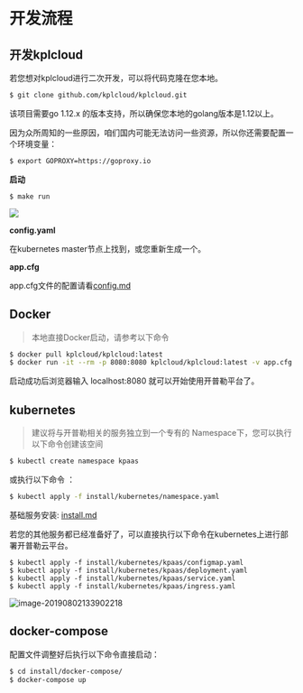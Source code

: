 # 开发流程

## 开发kplcloud

若您想对kplcloud进行二次开发，可以将代码克隆在您本地。

```bash
$ git clone github.com/kplcloud/kplcloud.git
```

该项目需要go 1.12.x 的版本支持，所以确保您本地的golang版本是1.12以上。

因为众所周知的一些原因，咱们国内可能无法访问一些资源，所以你还需要配置一个环境变量：

```bash
$ export GOPROXY=https://goproxy.io
```

**启动**

```text
$ make run
```

![](http://source.qiniu.cnd.nsini.com/images/2019/08/9f/96/8c/20190802-59d5b707bb9bc63d80b20bc09609f05d.jpeg?imageView2/2/w/1280/interlace/0/q/70)

**config.yaml**

在kubernetes master节点上找到，或您重新生成一个。

**app.cfg**

app.cfg文件的配置请看[config.md](../start/config.md)

## Docker

> 本地直接Docker启动，请参考以下命令

```bash
$ docker pull kplcloud/kplcloud:latest
$ docker run -it --rm -p 8080:8080 kplcloud/kplcloud:latest -v app.cfg:/etc/kplcloud/app.cfg -v config.yaml:/etc/kplcloud/config.yaml
```

启动成功后浏览器输入 localhost:8080 就可以开始使用开普勒平台了。

## kubernetes

> 建议将与开普勒相关的服务独立到一个专有的 Namespace下，您可以执行以下命令创建该空间

```bash
$ kubectl create namespace kpaas
```

或执行以下命令 ：

```bash
$ kubectl apply -f install/kubernetes/namespace.yaml
```

基础服务安装: [install.md](https://github.com/icowan/cloud-website/tree/8f255be9ee74e1dcb3bab1373025dc200a1b89f5/install/README.md)

若您的其他服务都已经准备好了，可以直接执行以下命令在kubernetes上进行部署开普勒云平台。

```text
$ kubectl apply -f install/kubernetes/kpaas/configmap.yaml
$ kubectl apply -f install/kubernetes/kpaas/deployment.yaml
$ kubectl apply -f install/kubernetes/kpaas/service.yaml
$ kubectl apply -f install/kubernetes/kpaas/ingress.yaml
```

![image-20190802133902218](http://source.qiniu.cnd.nsini.com/images/2019/08/19/4a/6f/20190802-7643b01efd1ef58f6b393e4d4ad19e8e.jpeg?imageView2/2/w/1280/interlace/0/q/70)

## docker-compose

配置文件调整好后执行以下命令直接启动：

```bash
$ cd install/docker-compose/
$ docker-compose up
```

